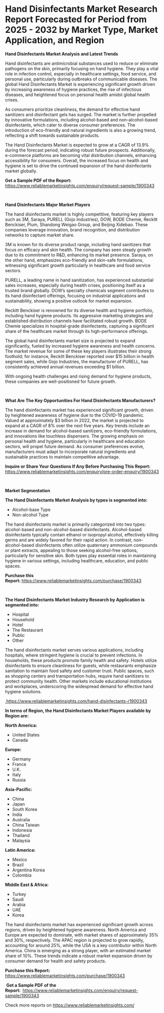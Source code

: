 <p><h1>Hand Disinfectants Market Research Report Forecasted for Period from 2025 -  2032 by Market Type, Market Application, and Region</h1></p><p><strong>Hand Disinfectants Market Analysis and Latest Trends</strong></p>
<p><p>Hand disinfectants are antimicrobial substances used to reduce or eliminate pathogens on the skin, primarily focusing on hand hygiene. They play a vital role in infection control, especially in healthcare settings, food service, and personal use, particularly during outbreaks of communicable diseases. The global Hand Disinfectants Market is experiencing significant growth driven by increasing awareness of hygiene practices, the rise of infectious diseases, and heightened focus on personal health amidst global health crises.</p><p>As consumers prioritize cleanliness, the demand for effective hand sanitizers and disinfectant gels has surged. The market is further propelled by innovative formulations, including alcohol-based and non-alcohol-based disinfectants, which cater to diverse consumer preferences. The introduction of eco-friendly and natural ingredients is also a growing trend, reflecting a shift towards sustainable products.</p><p>The Hand Disinfectants Market is expected to grow at a CAGR of 13.9% during the forecast period, indicating robust future prospects. Additionally, e-commerce platforms are becoming vital distribution channels, enhancing accessibility for consumers. Overall, the increased focus on health and hygiene is set to drive the continued expansion of the hand disinfectants market globally.</p></p>
<p><strong>Get a Sample PDF of the Report:&nbsp;</strong> <a href="https://www.reliablemarketinsights.com/enquiry/request-sample/1900343?utm_campaign=3369&utm_medium=2&utm_source=Github&utm_content=ia&utm_term=05042025&utm_id=hand-disinfectants">https://www.reliablemarketinsights.com/enquiry/request-sample/1900343</a></p>
<p>&nbsp;</p>
<p><strong>Hand Disinfectants Major Market Players</strong></p>
<p><p>The hand disinfectants market is highly competitive, featuring key players such as 3M, Saraya, PURELL (Gojo Industries), DOW, BODE Chemie, Reckitt Benckiser, Plum, Shandong Weigao Group, and Beijing Xidebao. These companies leverage innovation, brand recognition, and distribution networks to capture market share.</p><p>3M is known for its diverse product range, including hand sanitizers that focus on efficacy and skin health. The company has seen steady growth due to its commitment to R&D, enhancing its market presence. Saraya, on the other hand, emphasizes eco-friendly and skin-safe formulations, witnessing significant growth particularly in healthcare and food service sectors.</p><p>PURELL, a leading name in hand sanitization, has experienced substantial sales increases, especially during health crises, positioning itself as a trusted brand globally. DOW’s specialty chemicals segment contributes to its hand disinfectant offerings, focusing on industrial applications and sustainability, showing a positive outlook for market expansion.</p><p>Reckitt Benckiser is renowned for its diverse health and hygiene portfolio, including hand hygiene products. Its aggressive marketing strategies and established distribution channels have facilitated robust growth. BODE Chemie specializes in hospital-grade disinfectants, capturing a significant share of the healthcare market through its high-performance offerings.</p><p>The global hand disinfectants market size is projected to expand significantly, fueled by increased hygiene awareness and health concerns. The market revenue for some of these key players illustrates their strong foothold; for instance, Reckitt Benckiser reported over $15 billion in health segment sales, while Gojo Industries, the manufacturer of PURELL, has consistently achieved annual revenues exceeding $1 billion.</p><p>With ongoing health challenges and rising demand for hygiene products, these companies are well-positioned for future growth.</p></p>
<p>&nbsp;</p>
<p><strong>What Are The Key Opportunities For Hand Disinfectants Manufacturers?</strong></p>
<p><p>The hand disinfectants market has experienced significant growth, driven by heightened awareness of hygiene due to the COVID-19 pandemic. Valued at approximately $3 billion in 2022, the market is projected to expand at a CAGR of 8% over the next five years. Key trends include an increase in demand for alcohol-based sanitizers, eco-friendly formulations, and innovations like touchless dispensers. The growing emphasis on personal health and hygiene, particularly in healthcare and education sectors, will propel future demand. As consumer preferences evolve, manufacturers must adapt to incorporate natural ingredients and sustainable practices to maintain competitive advantage.</p></p>
<p><strong>Inquire or Share Your Questions If Any Before Purchasing This Report:</strong> <a href="https://www.reliablemarketinsights.com/enquiry/pre-order-enquiry/1900343?utm_campaign=3369&utm_medium=2&utm_source=Github&utm_content=ia&utm_term=05042025&utm_id=hand-disinfectants">https://www.reliablemarketinsights.com/enquiry/pre-order-enquiry/1900343</a></p>
<p>&nbsp;</p>
<p><strong>Market Segmentation</strong></p>
<p><strong>The Hand Disinfectants Market Analysis by types is segmented into:</strong></p>
<p><ul><li>Alcohol-base Type</li><li>Non-alcohol Type</li></ul></p>
<p><p>The hand disinfectants market is primarily categorized into two types: alcohol-based and non-alcohol-based disinfectants. Alcohol-based disinfectants typically contain ethanol or isopropyl alcohol, effectively killing germs and are widely favored for their rapid action. In contrast, non-alcohol-based disinfectants often utilize quaternary ammonium compounds or plant extracts, appealing to those seeking alcohol-free options, particularly for sensitive skin. Both types play essential roles in maintaining hygiene in various settings, including healthcare, education, and public spaces.</p></p>
<p><strong>Purchase this Report:&nbsp;</strong><a href="https://www.reliablemarketinsights.com/purchase/1900343?utm_campaign=3369&utm_medium=2&utm_source=Github&utm_content=ia&utm_term=05042025&utm_id=hand-disinfectants">https://www.reliablemarketinsights.com/purchase/1900343</a></p>
<p>&nbsp;</p>
<p><strong>The Hand Disinfectants Market Industry Research by Application is segmented into:</strong></p>
<p><ul><li>Hospital</li><li>Household</li><li>Hotel</li><li>The Restaurant</li><li>Public</li><li>Other</li></ul></p>
<p><p>The hand disinfectants market serves various applications, including hospitals, where stringent hygiene is crucial to prevent infections. In households, these products promote family health and safety. Hotels utilize disinfectants to ensure cleanliness for guests, while restaurants emphasize sanitation to maintain food safety and customer trust. Public spaces, such as shopping centers and transportation hubs, require hand sanitizers to protect community health. Other markets include educational institutions and workplaces, underscoring the widespread demand for effective hand hygiene solutions.</p></p>
<p><a href="https://www.reliablemarketinsights.com/hand-disinfectants-r1900343?utm_campaign=3369&utm_medium=2&utm_source=Github&utm_content=ia&utm_term=05042025&utm_id=hand-disinfectants">&nbsp;https://www.reliablemarketinsights.com/hand-disinfectants-r1900343</a></p>
<p><strong>In terms of Region, the Hand Disinfectants Market Players available by Region are:</strong></p>
<p>
    <p> <strong> North America: </strong>
        <ul>
            <li>United States</li>
            <li>Canada</li>
        </ul>
        </p> 
    <p> <strong> Europe: </strong>
        <ul>
            <li>Germany</li>
            <li>France</li>
            <li>U.K.</li>
            <li>Italy</li>
            <li>Russia</li>
        </ul>
        </p> 
    <p> <strong> Asia-Pacific: </strong>
        <ul>
            <li>China</li>
            <li>Japan</li>
            <li>South Korea</li>
            <li>India</li>
            <li>Australia</li>
            <li>China Taiwan</li>
            <li>Indonesia</li>
            <li>Thailand</li>
            <li>Malaysia</li>
        </ul>
        </p> 
    <p> <strong> Latin America: </strong>
        <ul>
            <li>Mexico</li>
            <li>Brazil</li>
            <li>Argentina Korea</li>
            <li>Colombia</li>
        </ul>
        </p> 
    <p> <strong> Middle East & Africa: </strong>
        <ul>
            <li>Turkey</li>
            <li>Saudi</li>
            <li>Arabia</li>
            <li>UAE</li>
            <li>Korea</li>
        </ul>
    </p>
    </p>
<p><p>The hand disinfectants market has experienced significant growth across regions, driven by heightened hygiene awareness. North America and Europe are expected to dominate, with market shares of approximately 35% and 30%, respectively. The APAC region is projected to grow rapidly, accounting for around 25%, while the USA is a key contributor within North America. China is emerging as a strong player, with an estimated market share of 10%. These trends indicate a robust market expansion driven by consumer demand for health and safety products.</p></p>
<p><strong>Purchase this Report: </strong><a href="https://www.reliablemarketinsights.com/purchase/1900343?utm_campaign=3369&utm_medium=2&utm_source=Github&utm_content=ia&utm_term=05042025&utm_id=hand-disinfectants">https://www.reliablemarketinsights.com/purchase/1900343</a></p>
<p>&nbsp;<strong>Get a Sample PDF of the Report:&nbsp;&nbsp;</strong><a href="https://www.reliablemarketinsights.com/enquiry/request-sample/1900343?utm_campaign=3369&utm_medium=2&utm_source=Github&utm_content=ia&utm_term=05042025&utm_id=hand-disinfectants">https://www.reliablemarketinsights.com/enquiry/request-sample/1900343</a></p>
<p><strong></strong></p>
<p>Check more reports on <a href="https://www.reliablemarketinsights.com/?utm_campaign=3369&utm_medium=2&utm_source=Github&utm_content=ia&utm_term=05042025&utm_id=hand-disinfectants">https://www.reliablemarketinsights.com/</a></p>